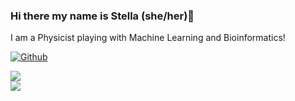 ### Hi there my name is Stella (she/her)🌠
I am a Physicist playing with Machine Learning and Bioinformatics!


<!--
**sfragkoul/sfragkoul** is a ✨ _special_ ✨ repository because its `README.md` (this file) appears on your GitHub profile.

Here are some ideas to get you started:

- 🔭 I’m currently working on ...
- 🌱 I’m currently learning ...
- 👯 I’m looking to collaborate on ...
- 🤔 I’m looking for help with ...
- 💬 Ask me about ...
- 📫 How to reach me: ...
- 😄 Pronouns: ...
- ⚡ Fun fact: ...
-->
[![Github](https://img.shields.io/github/followers/sfragkoul?label=Follow&style=social)](https://github.com/sfragkoul)


<a href="https://github.com/sfragkoul">
  <img align="center" src="https://github-readme-stats.vercel.app/api?username=sfragkoul&theme=nightowl&show_icons=true" />
</a>
</br>
<a href="https://github.com/sfragkoul">
  <img align="center" src="https://github-readme-stats.vercel.app/api/top-langs/?username=sfragkoul&langs_count=10&layout=compact&card_width=444&theme=nightowl" />
</a>
